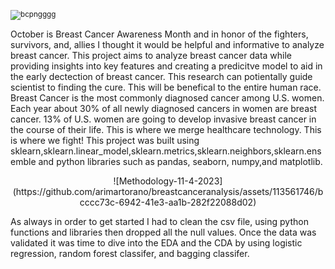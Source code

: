 
<small>![bcpngggg](https://github.com/arimartorano/breastcanceranalysis/assets/113561746/3f44d629-7f61-4840-8185-4fdff6db90c9)</small>





October is Breast Cancer Awareness Month and in honor of the fighters, survivors, and, allies I thought it would be helpful and informative to analyze breast cancer. This project aims to analyze breast cancer data while providing insights into key features and creating a predicitve model to aid in the early dectection of breast cancer. This research can potientally guide scientist to finding the cure. This will be benefical to the entire human race. Breast Cancer is the most commonly diagnosed cancer among U.S. women. Each year about 30% of all newly diagnosed cancers in women are breast cancer. 13% of U.S. women are going to develop invasive breast cancer in the course of their life. This is where we merge healthcare technology. This is where we fight! This project was built using sklearn,sklearn.linear_model,sklearn.metrics,sklearn.neighbors,sklearn.ensemble and python libraries such as pandas, seaborn, numpy,and matplotlib.

<center>![Methodology-11-4-2023](https://github.com/arimartorano/breastcanceranalysis/assets/113561746/bcccc73c-6942-41e3-aa1b-282f22088d02)</center>

As always in order to get started I had to clean the csv file, using python functions and libraries then dropped all the null values. Once the data was validated it was time to dive into the EDA and the CDA  by using logistic regression, random forest classifer, and bagging classifer.





